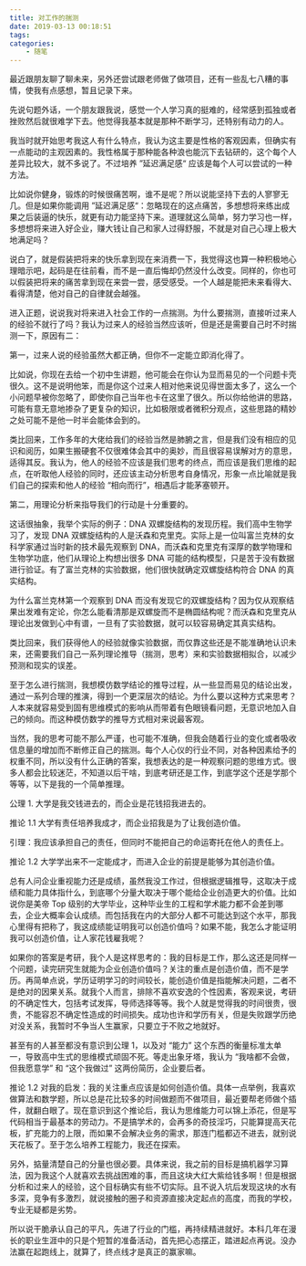 ```yaml
---
title: 对工作的揣测
date: 2019-03-13 00:18:51
tags:
categories:
	- 随笔
---
```


最近跟朋友聊了聊未来，另外还尝试跟老师做了做项目，还有一些乱七八糟的事情，使我有点感想，暂且记录下来。

先说句题外话，一个朋友跟我说，感觉一个人学习真的挺难的，经常感到孤独或者挫败然后就很难学下去。他觉得我基本就是那种不断学习，还特别有动力的人。

我当时就开始思考我这人有什么特点，我认为这主要是性格的客观因素，但确实有一点能动的主观因素的。我性格属于那种能各种浪也能沉下去钻研的，这个每个人差异比较大，就不多说了。不过培养 ”延迟满足感“ 应该是每个人可以尝试的一种方法。

比如说你健身，锻炼的时候很痛苦啊，谁不是呢？所以说能坚持下去的人寥寥无几。但是如果你能调用 ”延迟满足感“：忽略现在的这点痛苦，多想想将来练出成果之后装逼的快乐，就更有动力能坚持下来。道理就这么简单，努力学习也一样，多想想将来进入好企业，赚大钱让自己和家人过得舒服，不就是对自己心理上极大地满足吗？

说白了，就是假装把将来的快乐拿到现在来消费一下，我觉得这也算一种积极地心理暗示吧，起码是在往前看，而不是一直后悔却仍然没什么改变。同样的，你也可以假装把将来的痛苦拿到现在来尝一尝，感受感受。一个人越是能把未来看得大、看得清楚，他对自己的自律就会越强。

进入正题，说说我对将来进入社会工作的一点揣测。为什么要揣测，直接听过来人的经验不就行了吗？我认为过来人的经验当然应该听，但是还是需要自己时不时揣测一下，原因有二：

第一，过来人说的经验虽然大都正确，但你不一定能立即消化得了。

比如说，你现在去给一个初中生讲题，他可能会在你认为显而易见的一个问题卡壳很久。这不是说明他笨，而是你这个过来人相对他来说见得世面太多了，这么一个小问题早被你忽略了，即使你自己当年也卡在这里了很久。所以你给他讲的思路，可能有意无意地掺杂了更复杂的知识，比如极限或者微积分观点，这些思路的精妙之处可能不是他一时半会能体会到的。

类比回来，工作多年的大佬给我们的经验当然是肺腑之言，但是我们没有相应的见识和阅历，如果生搬硬套不仅很难体会其中的奥妙，而且很容易误解对方的意思，适得其反。我认为，他人的经验不应该是我们思考的终点，而应该是我们思维的起点，在听取他人经验的同时，还应该主动分析思考自身情况，形象一点比喻就是我们自己的探索和他人的经验 “相向而行”，相遇后才能茅塞顿开。

第二，用理论分析来指导我们的行动是十分重要的。

这话很抽象，我举个实际的例子：DNA 双螺旋结构的发现历程。我们高中生物学习了，发现 DNA 双螺旋结构的人是沃森和克里克。实际上是一位叫富兰克林的女科学家通过当时新的技术最先观察到 DNA，而沃森和克里克有深厚的数学物理和生物学功底，他们从理论上构想出很多 DNA 可能的结构模型，只是苦于没有数据进行验证。有了富兰克林的实验数据，他们很快就确定双螺旋结构符合 DNA 的真实结构。

为什么富兰克林第一个观察到 DNA 而没有发现它的双螺旋结构？因为仅从观察结果出发难有定论，你怎么能看清那是双螺旋而不是椭圆结构呢？而沃森和克里克从理论出发做到心中有谱，一旦有了实验数据，就可以较容易确定其真实结构。

类比回来，我们获得他人的经验就像实验数据，而仅靠这些还是不能准确地认识未来，还需要我们自己一系列理论推导（揣测，思考）来和实验数据相拟合，以减少预测和现实的误差。

至于怎么进行揣测，我想模仿数学结论的推导过程，从一些显而易见的结论出发，通过一系列合理的推演，得到一个更深层次的结论。为什么要以这种方式来思考？人本来就容易受到固有思维模式的影响从而带着有色眼镜看问题，无意识地加入自己的倾向。而这种模仿数学的推导方式相对来说最客观。

当然，我的思考可能不那么严谨，也可能不准确，但我会随着行业的变化或者吸收信息量的增加而不断修正自己的揣测。每个人心仪的行业不同，对各种因素给予的权重不同，所以没有什么正确的答案，我想表达的是一种观察问题的思维方式。很多人都会比较迷茫，不知道以后干啥，到底考研还是工作，到底学这个还是学那个等等，以下是我的一个简单推理。

公理 1. 大学是我交钱进去的，而企业是花钱招我进去的。

推论 1.1 大学有责任培养我成才，而企业招我是为了让我创造价值。

引理：我应该承担自己的责任，但同时不能把自己的命运寄托在他人的责任上。

推论 1.2 大学学出来不一定能成才，而进入企业的前提是能够为其创造价值。

总有人问企业重视能力还是成绩，虽然我没工作过，但根据逻辑推导，这取决于成绩和能力具体指什么，到底哪个分量大取决于哪个能给企业创造更大的价值。比如说你是美帝 Top 级别的大学毕业，这种毕业生的工程和学术能力都不会差到哪去，企业大概率会认成绩。而包括我在内的大部分人都不可能达到这个水平，那我心里得有把称了，我这成绩能证明我可以创造价值吗？如果不能，我怎么才能证明我可以创造价值，让人家花钱雇我呢？

如果你的答案是考研，我个人是这样思考的：我的目标是工作，那么这还是同样一个问题，读完研究生就能为企业创造价值吗？关注的重点是创造价值，而不是学历。再简单点说，学历证明学习的时间较长，能创造价值是指能解决问题，二者不是绝对的因果关系。就我个人而言，排除不喜欢安逸的个性因素，客观来说，考研的不确定性大，包括考试发挥，导师选择等等。我个人就是觉得我的时间很贵，很贵，不能容忍不确定性造成的时间损失。成功也许和学历有关，但是失败跟学历绝对没关系，我暂时不争当人生赢家，只要立于不败之地就好。

甚至有的人甚至都没有意识到公理 1，以及对 “能力” 这个东西的衡量标准太单一，导致高中生式的思维模式顽固不死。等走出象牙塔，我认为 “我啥都不会做，但我愿意学” 和 “这个我做过” 这两份简历，企业要后者。

推论 1.2 对我的启发：我的关注重点应该是如何创造价值。具体一点举例，我喜欢做算法和数学题，所以总是花比较多的时间做题而不做项目，最近要帮老师做个插件，就翻白眼了。现在意识到这个推论后，我认为思维能力可以锦上添花，但是写代码相当于最基本的劳动力。不是搞学术的，会再多的奇技淫巧，只能算提高天花板，扩充能力的上限，而如果不会解决业务的需求，那连门槛都迈不进去，就别说天花板了。至于怎么培养工程能力，我还在探索。

另外，掂量清楚自己的分量也很必要。具体来说，我之前的目标是搞机器学习算法，因为我这个人就喜欢去挑战困难的事，而且这块大红大紫给钱多啊！但是根据分析和过来人的经验，这个目标确实有些不切实际。且不说入坑后发现这块的水有多深，竞争有多激烈，就说接触的圈子和资源直接决定起点的高度，而我的学校，专业无疑都是劣势。

所以说干脆承认自己的平凡，先进了行业的门槛，再持续精进就好。本科几年在漫长的职业生涯中的只是个短暂的准备活动，首先把心态摆正，踏进起点再说。没办法赢在起跑线上，就算了，终点线才是真正的赢家嘛。